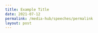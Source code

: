 ```yaml
---
title: Example Title
date: 2021-07-12
permalink: /media-hub/speeches/permalink
layout: post
---
```

